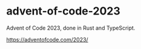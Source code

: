 # advent-of-code-2023
Advent of Code 2023, done in Rust and TypeScript.

https://adventofcode.com/2023/
